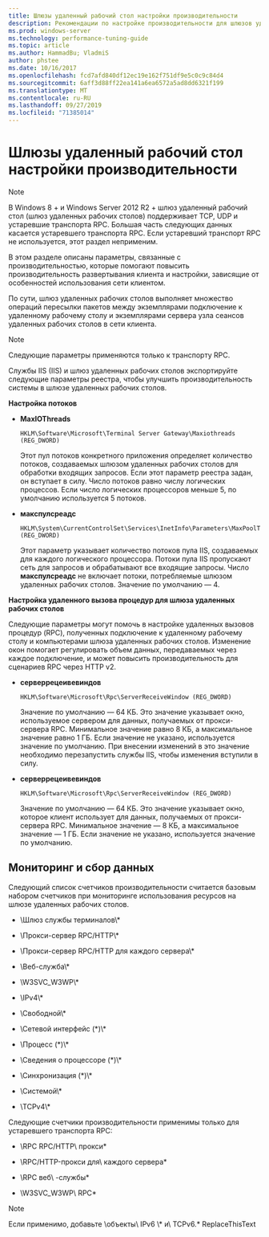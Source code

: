 ```yaml
---
title: Шлюзы удаленный рабочий стол настройки производительности
description: Рекомендации по настройке производительности для шлюзов удаленный рабочий стол
ms.prod: windows-server
ms.technology: performance-tuning-guide
ms.topic: article
ms.author: HammadBu; VladmiS
author: phstee
ms.date: 10/16/2017
ms.openlocfilehash: fcd7afd840df12ec19e162f751df9e5c0c9c84d4
ms.sourcegitcommit: 6aff3d88ff22ea141a6ea6572a5ad8dd6321f199
ms.translationtype: MT
ms.contentlocale: ru-RU
ms.lasthandoff: 09/27/2019
ms.locfileid: "71385014"
---
```

# <a name="performance-tuning-remote-desktop-gateways"></a>Шлюзы удаленный рабочий стол настройки производительности

> [!NOTE]
> В Windows 8 + и Windows Server 2012 R2 + шлюз удаленный рабочий стол (шлюз удаленных рабочих столов) поддерживает TCP, UDP и устаревшие транспорта RPC. Большая часть следующих данных касается устаревшего транспорта RPC. Если устаревший транспорт RPC не используется, этот раздел неприменим.

В этом разделе описаны параметры, связанные с производительностью, которые помогают повысить производительность развертывания клиента и настройки, зависящие от особенностей использования сети клиентом.

По сути, шлюз удаленных рабочих столов выполняет множество операций пересылки пакетов между экземплярами подключение к удаленному рабочему столу и экземплярами сервера узла сеансов удаленных рабочих столов в сети клиента.

> [!NOTE]
> Следующие параметры применяются только к транспорту RPC.

Службы IIS (IIS) и шлюз удаленных рабочих столов экспортируйте следующие параметры реестра, чтобы улучшить производительность системы в шлюзе удаленных рабочих столов.

**Настройка потоков**

-   **MaxIOThreads**

    ``` syntax
    HKLM\Software\Microsoft\Terminal Server Gateway\Maxiothreads (REG_DWORD)
    ```

    Этот пул потоков конкретного приложения определяет количество потоков, создаваемых шлюзом удаленных рабочих столов для обработки входящих запросов. Если этот параметр реестра задан, он вступает в силу. Число потоков равно числу логических процессов. Если число логических процессоров меньше 5, по умолчанию используется 5 потоков.

-   **макспулсреадс**

    ``` syntax
    HKLM\System\CurrentControlSet\Services\InetInfo\Parameters\MaxPoolThreads (REG_DWORD)
    ```

    Этот параметр указывает количество потоков пула IIS, создаваемых для каждого логического процессора. Потоки пула IIS пропускают сеть для запросов и обрабатывают все входящие запросы. Число **макспулсреадс** не включает потоки, потребляемые шлюзом удаленных рабочих столов. Значение по умолчанию — 4.

**Настройка удаленного вызова процедур для шлюза удаленных рабочих столов**

Следующие параметры могут помочь в настройке удаленных вызовов процедур (RPC), полученных подключение к удаленному рабочему столу и компьютерами шлюза удаленных рабочих столов. Изменение окон помогает регулировать объем данных, передаваемых через каждое подключение, и может повысить производительность для сценариев RPC через HTTP v2.

-   **серверрецеивевиндов**

    ``` syntax
    HKLM\Software\Microsoft\Rpc\ServerReceiveWindow (REG_DWORD)
    ```

    Значение по умолчанию — 64 КБ. Это значение указывает окно, используемое сервером для данных, получаемых от прокси-сервера RPC. Минимальное значение равно 8 КБ, а максимальное значение равно 1 ГБ. Если значение не указано, используется значение по умолчанию. При внесении изменений в это значение необходимо перезапустить службы IIS, чтобы изменения вступили в силу.

-   **серверрецеивевиндов**

    ``` syntax
    HKLM\Software\Microsoft\Rpc\ServerReceiveWindow (REG_DWORD)
    ```

    Значение по умолчанию — 64 КБ. Это значение указывает окно, которое клиент использует для данных, получаемых от прокси-сервера RPC. Минимальное значение — 8 КБ, а максимальное значение — 1 ГБ. Если значение не указано, используется значение по умолчанию.

## <a name="monitoring-and-data-collection"></a>Мониторинг и сбор данных

Следующий список счетчиков производительности считается базовым набором счетчиков при мониторинге использования ресурсов на шлюзе удаленных рабочих столов.

-   \\Шлюз службы терминалов\\\*

-   \\Прокси-сервер RPC/HTTP\\\*

-   \\Прокси-сервер RPC/HTTP для каждого сервера\\\*

-   \\Веб-служба\\\*

-   \\W3SVC\_W3WP\\\*

-   \\IPv4\\\*

-   \\Свободной\\\*

-   \\Сетевой интерфейс (\*)\\\*

-   \\Процесс (\*)\\\*

-   \\Сведения о процессоре (\*)\\\*

-   \\Синхронизация (\*)\\\*

-   \\Системой\\\*

-   \\TCPv4\\\*

Следующие счетчики производительности применимы только для устаревшего транспорта RPC:

-   \\RPC RPC/HTTP\\ прокси\*

-   \\RPC/HTTP-прокси для\\ каждого сервера\*

-   \\RPC веб\\ -службы\*

-   \\W3SVC\_W3WP\\ RPC\*

> [!NOTE]
> Если применимо, добавьте \\объекты\\ IPv6 \\\* и\\ TCPv6.\* ReplaceThisText

